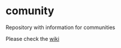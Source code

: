 # comunity
Repository with information for communities

Please check the [wiki](https://github.com/AdjoaHTC/comunity/wiki) 
